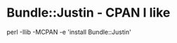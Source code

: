 Bundle::Justin - CPAN I like
============================

  perl -Ilib -MCPAN -e 'install Bundle::Justin'

